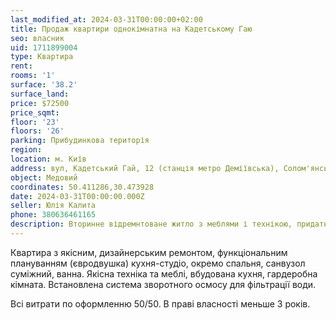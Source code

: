 ```yaml
---
last_modified_at: 2024-03-31T00:00:00+02:00
title: Продаж квартири однокімнатна на Кадетському Гаю
seo: власник
uid: 1711899004
type: Квартира
rent:
rooms: '1'
surface: '38.2'
surface_land:
price: $72500
price_sqmt:
floor: '23'
floors: '26'
parking: Прибудинкова територія
region:
location: м. Київ
address: вул, Кадетський Гай, 12 (станція метро Деміївська), Солом'янський район
object: Медовий
coordinates: 50.411286,30.473928
date: 2024-03-31T00:00:00.000Z
seller: Юлія Калита
phone: 380636461165
description: Вторинне відремнтоване житло з меблями і технікою, придатне і готове для проживання
---
```


Квартира з якісним, дизайнерським ремонтом, функціональним плануванням (євродвушка) кухня-студіо, окремо спальня, санвузол суміжний, ванна. Якісна техніка та меблі, вбудована кухня, гардеробна кімната. Встановлена система зворотного осмосу для фільтрації води.

Всі витрати по оформленню 50/50. В праві власності меньше 3 років.

